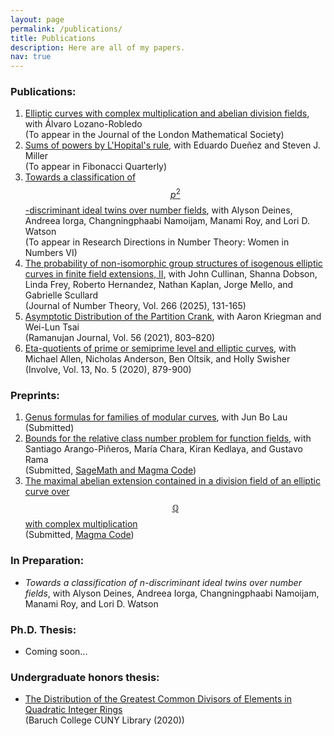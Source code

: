 ```yaml
---
layout: page
permalink: /publications/
title: Publications
description: Here are all of my papers.
nav: true
---
```


### Publications:
1. [Elliptic curves with complex multiplication and abelian division fields](https://arxiv.org/abs/2308.00668), with Álvaro Lozano-Robledo <br /> (To appear in the Journal of the London Mathematical Society)
2. [Sums of powers by L'Hopital's rule](https://arxiv.org/abs/2302.03624), with Eduardo Dueñez and Steven J. Miller <br /> (To appear in Fibonacci Quarterly)
3. [Towards a classification of $$p^2$$-discriminant ideal twins over number fields](https://arxiv.org/abs/2403.01287), with Alyson Deines, Andreea Iorga, Changningphaabi Namoijam, Manami Roy, and Lori D. Watson <br /> (To appear in Research Directions in Number Theory: Women in Numbers VI)
4. [The probability of non-isomorphic group structures of isogenous elliptic curves in finite field extensions, II](https://arxiv.org/abs/2401.06250), with John Cullinan, Shanna Dobson, Linda Frey, Roberto Hernandez, Nathan Kaplan, Jorge Mello, and Gabrielle Scullard <br /> (Journal of Number Theory, Vol. 266 (2025), 131-165)
5. [Asymptotic Distribution of the Partition Crank](https://arxiv.org/abs/1909.12806), with Aaron Kriegman and Wei-Lun Tsai <br /> (Ramanujan Journal, Vol. 56 (2021), 803–820)
6. [Eta-quotients of prime or semiprime level and elliptic curves](https://arxiv.org/abs/1901.10511), with Michael Allen, Nicholas Anderson, Ben Oltsik, and Holly Swisher <br /> (Involve, Vol. 13, No. 5 (2020), 879-900)

### Preprints:
1. [Genus formulas for families of modular curves](https://arxiv.org/abs/2501.10883), with Jun Bo Lau <br /> (Submitted)
2. [Bounds for the relative class number problem for function fields](https://arxiv.org/abs/2412.12467), with Santiago Arango-Piñeros, María Chara, Kiran Kedlaya, and Gustavo Rama <br /> (Submitted, [SageMath and Magma Code](https://github.com/sarangop1728/twice-class-number))
3. [The maximal abelian extension contained in a division field of an elliptic curve over $$\mathbb{Q}$$ with complex multiplication](https://arxiv.org/abs/2408.16164) <br /> (Submitted, [Magma Code](https://github.com/asiminah/max-ab-extn-contained-in-div-flds))

<!--**Submitted:**-->

### In Preparation:
* *Towards a classification of n-discriminant ideal twins over number fields*, with Alyson Deines, Andreea Iorga, Changningphaabi Namoijam, Manami Roy, and Lori D. Watson

### Ph.D. Thesis:
* Coming soon...

### Undergraduate honors thesis:
* [The Distribution of the Greatest Common Divisors of Elements in Quadratic Integer Rings](https://academicworks.cuny.edu/bb_etds/99/) <br /> (Baruch College CUNY Library (2020))


<!--
3. Alyson Deines, Asimina S. Hamakiotes, Andreea Iorga, Changningphaabi Namoijam, Manami Roy, and Lori D. Watson, *Towards a classification of* $$p^2$$*-discriminant ideal twins over number fields*, to appear in Research Directions in Number Theory: Women in Numbers VI ([arxiv](https://arxiv.org/abs/2403.01287)).
4. John Cullinan, Shanna Dobson, Linda Frey, Asimina S. Hamakiotes, Roberto Hernandez, Nathan Kaplan, Jorge Mello, and Gabrielle Scullard, *The probability of non-isomorphic group structures of isogenous elliptic curves in finite field extensions, II*, submitted ([arxiv](https://arxiv.org/abs/2401.06250)).
5. Asimina S. Hamakiotes and Álvaro Lozano-Robledo, *Elliptic curves with complex multiplication and abelian division fields*, submitted ([arxiv](https://arxiv.org/abs/2308.00668)).
6. Asimina S. Hamakiotes, Aaron Kriegman, and Wei-Lun Tsai, *Asymptotic Distribution of the Partition Crank*, Ramanujan Journal, Vol. 56 (2021), 803–820 ([arxiv](https://arxiv.org/abs/1909.12806)).
7. Michael Allen, Nicholas Anderson, Asimina S. Hamakiotes, Ben Oltsik, and Holly Swisher, *Eta-quotients of prime or semiprime level and elliptic curves*, Involve, Vol. 13, No. 5 (2020), 879-900 ([arxiv](https://arxiv.org/abs/1901.10511)).
-->

<!-- 1. Asimina S. Hamakiotes, *The Distribution of the Greatest Common Divisors of Elements in Quadratic Integer Rings*, Baruch College CUNY Library (2020) ([academicworks](https://academicworks.cuny.edu/bb_etds/99/)). -->
